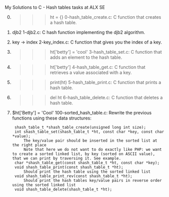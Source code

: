 My Solutions to C - Hash tables tasks at ALX SE


0. >>> ht = {}
	0-hash_table_create.c: C function that creates a hash table.


1. djb2
	1-djb2.c: C hash function implementing the djb2 algorithm.


2. key -> index
	2-key_index.c: C function that gives you the index of a key.


3. >>> ht['betty'] = 'cool'
	3-hash_table_set.c: C function that adds an element to the hash table.


4. >>> ht['betty']
	4-hash_table_get.c: C function that retrieves a value associated with a key.


5. >>> print(ht)
	5-hash_table_print.c: C function that prints a hash table.


6. >>> del ht
	6-hash_table_delete.c: C function that deletes a hash table.


7. $ht['Betty'] = 'Cool'
	100-sorted_hash_table.c: Rewrite the previous functions using these data structures:

		shash_table_t *shash_table_create(unsigned long int size);
		int shash_table_set(shash_table_t *ht, const char *key, const char *value);
			The key/value pair should be inserted in the sorted list at the right place
			Note that here we do not want to do exactly like PHP: we want to create a sorted linked list, by key (sorted on ASCII value), that we can print by traversing it. See example.
		char *shash_table_get(const shash_table_t *ht, const char *key);
		void shash_table_print(const shash_table_t *ht);
			Should print the hash table using the sorted linked list
		void shash_table_print_rev(const shash_table_t *ht);
			Should print the hash tables key/value pairs in reverse order using the sorted linked list
		void shash_table_delete(shash_table_t *ht);
